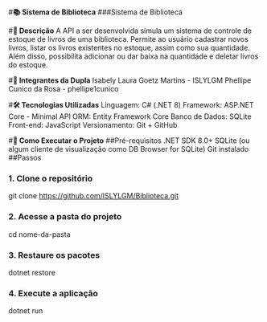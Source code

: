 #**📚 Sistema de Biblioteca**
###Sistema de Biblioteca

#**🧾 Descrição**
A API a ser desenvolvida simula um sistema de controle de estoque de livros de uma biblioteca. Permite ao usuário cadastrar novos livros, listar os livros existentes no estoque, assim como sua quantidade. Além disso, possibilita adicionar ou dar baixa na quantidade e deletar livros do estoque.

#**👥 Integrantes da Dupla**
Isabely Laura Goetz Martins - ISLYLGM
Phellipe Cunico da Rosa - phellipe1cunico

#**🛠️ Tecnologias Utilizadas**
Linguagem: C# (.NET 8)
Framework: ASP.NET Core - Minimal API
ORM: Entity Framework Core
Banco de Dados: SQLite
Front-end: JavaScript
Versionamento: Git + GitHub

#**🚀 Como Executar o Projeto**
##Pré-requisitos
.NET SDK 8.0+
SQLite (ou algum cliente de visualização como DB Browser for SQLite)
Git instalado
##Passos
### 1. Clone o repositório
git clone https://github.com/ISLYLGM/Biblioteca.git

### 2. Acesse a pasta do projeto
cd nome-da-pasta

### 3. Restaure os pacotes
dotnet restore

### 4. Execute a aplicação
dotnet run
